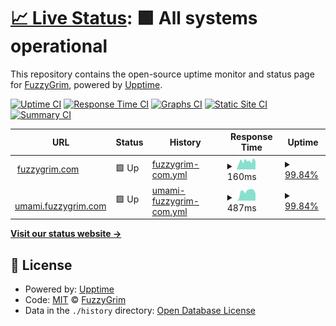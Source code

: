 # [📈 Live Status](https://FuzzyGrim.github.io/uptime-monitor): <!--live status--> **🟩 All systems operational**

This repository contains the open-source uptime monitor and status page for [FuzzyGrim](https://FuzzyGrim.github.io/uptime-monitor), powered by [Upptime](https://github.com/upptime/upptime).

[![Uptime CI](https://github.com/FuzzyGrim/uptime-monitor/workflows/Uptime%20CI/badge.svg)](https://github.com/FuzzyGrim/uptime-monitor/actions?query=workflow%3A%22Uptime+CI%22)
[![Response Time CI](https://github.com/FuzzyGrim/uptime-monitor/workflows/Response%20Time%20CI/badge.svg)](https://github.com/FuzzyGrim/uptime-monitor/actions?query=workflow%3A%22Response+Time+CI%22)
[![Graphs CI](https://github.com/FuzzyGrim/uptime-monitor/workflows/Graphs%20CI/badge.svg)](https://github.com/FuzzyGrim/uptime-monitor/actions?query=workflow%3A%22Graphs+CI%22)
[![Static Site CI](https://github.com/FuzzyGrim/uptime-monitor/workflows/Static%20Site%20CI/badge.svg)](https://github.com/FuzzyGrim/uptime-monitor/actions?query=workflow%3A%22Static+Site+CI%22)
[![Summary CI](https://github.com/FuzzyGrim/uptime-monitor/workflows/Summary%20CI/badge.svg)](https://github.com/FuzzyGrim/uptime-monitor/actions?query=workflow%3A%22Summary+CI%22)

<!--start: status pages-->
<!-- This summary is generated by Upptime (https://github.com/upptime/upptime) -->
<!-- Do not edit this manually, your changes will be overwritten -->
<!-- prettier-ignore -->
| URL | Status | History | Response Time | Uptime |
| --- | ------ | ------- | ------------- | ------ |
| <img alt="" src="https://favicons.githubusercontent.com/www.fuzzygrim.com" height="13"> [fuzzygrim.com](https://www.fuzzygrim.com/) | 🟩 Up | [fuzzygrim-com.yml](https://github.com/FuzzyGrim/uptime-monitor/commits/HEAD/history/fuzzygrim-com.yml) | <details><summary><img alt="Response time graph" src="./graphs/fuzzygrim-com/response-time-week.png" height="20"> 160ms</summary><br><a href="https://FuzzyGrim.github.io/uptime-monitor/history/fuzzygrim-com"><img alt="Response time 197" src="https://img.shields.io/endpoint?url=https%3A%2F%2Fraw.githubusercontent.com%2FFuzzyGrim%2Fuptime-monitor%2FHEAD%2Fapi%2Ffuzzygrim-com%2Fresponse-time.json"></a><br><a href="https://FuzzyGrim.github.io/uptime-monitor/history/fuzzygrim-com"><img alt="24-hour response time 154" src="https://img.shields.io/endpoint?url=https%3A%2F%2Fraw.githubusercontent.com%2FFuzzyGrim%2Fuptime-monitor%2FHEAD%2Fapi%2Ffuzzygrim-com%2Fresponse-time-day.json"></a><br><a href="https://FuzzyGrim.github.io/uptime-monitor/history/fuzzygrim-com"><img alt="7-day response time 160" src="https://img.shields.io/endpoint?url=https%3A%2F%2Fraw.githubusercontent.com%2FFuzzyGrim%2Fuptime-monitor%2FHEAD%2Fapi%2Ffuzzygrim-com%2Fresponse-time-week.json"></a><br><a href="https://FuzzyGrim.github.io/uptime-monitor/history/fuzzygrim-com"><img alt="30-day response time 193" src="https://img.shields.io/endpoint?url=https%3A%2F%2Fraw.githubusercontent.com%2FFuzzyGrim%2Fuptime-monitor%2FHEAD%2Fapi%2Ffuzzygrim-com%2Fresponse-time-month.json"></a><br><a href="https://FuzzyGrim.github.io/uptime-monitor/history/fuzzygrim-com"><img alt="1-year response time 197" src="https://img.shields.io/endpoint?url=https%3A%2F%2Fraw.githubusercontent.com%2FFuzzyGrim%2Fuptime-monitor%2FHEAD%2Fapi%2Ffuzzygrim-com%2Fresponse-time-year.json"></a></details> | <details><summary><a href="https://FuzzyGrim.github.io/uptime-monitor/history/fuzzygrim-com">99.84%</a></summary><a href="https://FuzzyGrim.github.io/uptime-monitor/history/fuzzygrim-com"><img alt="All-time uptime 99.76%" src="https://img.shields.io/endpoint?url=https%3A%2F%2Fraw.githubusercontent.com%2FFuzzyGrim%2Fuptime-monitor%2FHEAD%2Fapi%2Ffuzzygrim-com%2Fuptime.json"></a><br><a href="https://FuzzyGrim.github.io/uptime-monitor/history/fuzzygrim-com"><img alt="24-hour uptime 100.00%" src="https://img.shields.io/endpoint?url=https%3A%2F%2Fraw.githubusercontent.com%2FFuzzyGrim%2Fuptime-monitor%2FHEAD%2Fapi%2Ffuzzygrim-com%2Fuptime-day.json"></a><br><a href="https://FuzzyGrim.github.io/uptime-monitor/history/fuzzygrim-com"><img alt="7-day uptime 99.84%" src="https://img.shields.io/endpoint?url=https%3A%2F%2Fraw.githubusercontent.com%2FFuzzyGrim%2Fuptime-monitor%2FHEAD%2Fapi%2Ffuzzygrim-com%2Fuptime-week.json"></a><br><a href="https://FuzzyGrim.github.io/uptime-monitor/history/fuzzygrim-com"><img alt="30-day uptime 99.73%" src="https://img.shields.io/endpoint?url=https%3A%2F%2Fraw.githubusercontent.com%2FFuzzyGrim%2Fuptime-monitor%2FHEAD%2Fapi%2Ffuzzygrim-com%2Fuptime-month.json"></a><br><a href="https://FuzzyGrim.github.io/uptime-monitor/history/fuzzygrim-com"><img alt="1-year uptime 99.76%" src="https://img.shields.io/endpoint?url=https%3A%2F%2Fraw.githubusercontent.com%2FFuzzyGrim%2Fuptime-monitor%2FHEAD%2Fapi%2Ffuzzygrim-com%2Fuptime-year.json"></a></details>
| <img alt="" src="https://favicons.githubusercontent.com/umami.fuzzygrim.com" height="13"> [umami.fuzzygrim.com](https://umami.fuzzygrim.com/) | 🟩 Up | [umami-fuzzygrim-com.yml](https://github.com/FuzzyGrim/uptime-monitor/commits/HEAD/history/umami-fuzzygrim-com.yml) | <details><summary><img alt="Response time graph" src="./graphs/umami-fuzzygrim-com/response-time-week.png" height="20"> 487ms</summary><br><a href="https://FuzzyGrim.github.io/uptime-monitor/history/umami-fuzzygrim-com"><img alt="Response time 451" src="https://img.shields.io/endpoint?url=https%3A%2F%2Fraw.githubusercontent.com%2FFuzzyGrim%2Fuptime-monitor%2FHEAD%2Fapi%2Fumami-fuzzygrim-com%2Fresponse-time.json"></a><br><a href="https://FuzzyGrim.github.io/uptime-monitor/history/umami-fuzzygrim-com"><img alt="24-hour response time 388" src="https://img.shields.io/endpoint?url=https%3A%2F%2Fraw.githubusercontent.com%2FFuzzyGrim%2Fuptime-monitor%2FHEAD%2Fapi%2Fumami-fuzzygrim-com%2Fresponse-time-day.json"></a><br><a href="https://FuzzyGrim.github.io/uptime-monitor/history/umami-fuzzygrim-com"><img alt="7-day response time 487" src="https://img.shields.io/endpoint?url=https%3A%2F%2Fraw.githubusercontent.com%2FFuzzyGrim%2Fuptime-monitor%2FHEAD%2Fapi%2Fumami-fuzzygrim-com%2Fresponse-time-week.json"></a><br><a href="https://FuzzyGrim.github.io/uptime-monitor/history/umami-fuzzygrim-com"><img alt="30-day response time 442" src="https://img.shields.io/endpoint?url=https%3A%2F%2Fraw.githubusercontent.com%2FFuzzyGrim%2Fuptime-monitor%2FHEAD%2Fapi%2Fumami-fuzzygrim-com%2Fresponse-time-month.json"></a><br><a href="https://FuzzyGrim.github.io/uptime-monitor/history/umami-fuzzygrim-com"><img alt="1-year response time 451" src="https://img.shields.io/endpoint?url=https%3A%2F%2Fraw.githubusercontent.com%2FFuzzyGrim%2Fuptime-monitor%2FHEAD%2Fapi%2Fumami-fuzzygrim-com%2Fresponse-time-year.json"></a></details> | <details><summary><a href="https://FuzzyGrim.github.io/uptime-monitor/history/umami-fuzzygrim-com">99.84%</a></summary><a href="https://FuzzyGrim.github.io/uptime-monitor/history/umami-fuzzygrim-com"><img alt="All-time uptime 99.77%" src="https://img.shields.io/endpoint?url=https%3A%2F%2Fraw.githubusercontent.com%2FFuzzyGrim%2Fuptime-monitor%2FHEAD%2Fapi%2Fumami-fuzzygrim-com%2Fuptime.json"></a><br><a href="https://FuzzyGrim.github.io/uptime-monitor/history/umami-fuzzygrim-com"><img alt="24-hour uptime 100.00%" src="https://img.shields.io/endpoint?url=https%3A%2F%2Fraw.githubusercontent.com%2FFuzzyGrim%2Fuptime-monitor%2FHEAD%2Fapi%2Fumami-fuzzygrim-com%2Fuptime-day.json"></a><br><a href="https://FuzzyGrim.github.io/uptime-monitor/history/umami-fuzzygrim-com"><img alt="7-day uptime 99.84%" src="https://img.shields.io/endpoint?url=https%3A%2F%2Fraw.githubusercontent.com%2FFuzzyGrim%2Fuptime-monitor%2FHEAD%2Fapi%2Fumami-fuzzygrim-com%2Fuptime-week.json"></a><br><a href="https://FuzzyGrim.github.io/uptime-monitor/history/umami-fuzzygrim-com"><img alt="30-day uptime 99.74%" src="https://img.shields.io/endpoint?url=https%3A%2F%2Fraw.githubusercontent.com%2FFuzzyGrim%2Fuptime-monitor%2FHEAD%2Fapi%2Fumami-fuzzygrim-com%2Fuptime-month.json"></a><br><a href="https://FuzzyGrim.github.io/uptime-monitor/history/umami-fuzzygrim-com"><img alt="1-year uptime 99.77%" src="https://img.shields.io/endpoint?url=https%3A%2F%2Fraw.githubusercontent.com%2FFuzzyGrim%2Fuptime-monitor%2FHEAD%2Fapi%2Fumami-fuzzygrim-com%2Fuptime-year.json"></a></details>

<!--end: status pages-->

[**Visit our status website →**](https://FuzzyGrim.github.io/uptime-monitor)

## 📄 License

- Powered by: [Upptime](https://github.com/upptime/upptime)
- Code: [MIT](./LICENSE) © [FuzzyGrim](https://FuzzyGrim.github.io/uptime-monitor)
- Data in the `./history` directory: [Open Database License](https://opendatacommons.org/licenses/odbl/1-0/)
